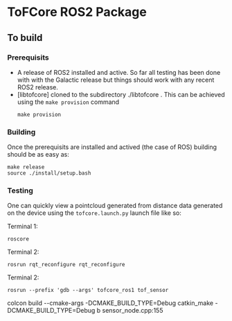 # ToFCore ROS2 Package

## To build

### Prerequisits

- A release of ROS2 installed and active. So far all testing has been done with
  with the Galactic release but things should work with any recent ROS2 release.
- [libtofcore] cloned to the subdirectory ./libtofcore .
  This can be achieved using the `make provision` command
  ```
  make provision
  ```

### Building

Once the prerequisits are installed and actived (the case of ROS) building should be as easy as: 
```
make release
source ./install/setup.bash
```

### Testing

One can quickly view a pointcloud generated from distance data generated on the device using the `tofcore.launch.py` launch file like so: 

Terminal 1:
```
roscore
```
Terminal 2:
```
rosrun rqt_reconfigure rqt_reconfigure
```
Terminal 2:
```
rosrun --prefix 'gdb --args' tofcore_ros1 tof_sensor
```

colcon build --cmake-args -DCMAKE_BUILD_TYPE=Debug
catkin_make -DCMAKE_BUILD_TYPE=Debug
b sensor_node.cpp:155